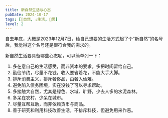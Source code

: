 ```yaml
---
title: 新自然生活与心态
pubDate: 2024-10-17
tags: [🌳自然, ☕️生活, 🤔思]
level: 2
---
```


自去年底，大概是2023年12月7日，给自己想要的生活方式起了个“新自然”的名号后，我觉得这个名号还是很符合我的需求的。

新自然生活要具备哪些心态呢，可以简单列一下：

1. 多在意自己的生活感受，而非资本的要求。多把时间留给自己。
2. 勤俭节约，尽量不花钱，收入要省着花，不能大手大脚。
3. 排斥消费主义，排斥奢侈品，由奢入俭难。
4. 避免陷入债务困境，实在没钱了可以寻求帮助。
5. 多接触大自然，尤其是绿色、水域、旷野，少去人多的水泥森林。
6. 多呆在农村，少呆在城市。
7. 尽量互帮互助，而非依赖货币与商品。
8. 善于研究和利用科技改善生活，不排斥科技，但避免用来作恶。
